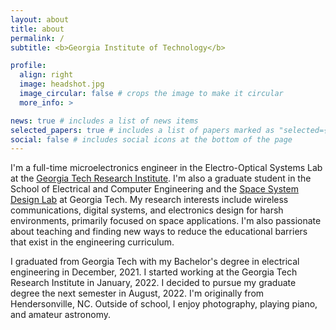 ```yaml
---
layout: about
title: about
permalink: /
subtitle: <b>Georgia Institute of Technology</b>

profile:
  align: right
  image: headshot.jpg
  image_circular: false # crops the image to make it circular
  more_info: >

news: true # includes a list of news items
selected_papers: true # includes a list of papers marked as "selected={true}"
social: false # includes social icons at the bottom of the page
---
```


I'm a full-time microelectronics engineer in the Electro-Optical Systems Lab at the [Georgia Tech Research Institute](https://gtri.gatech.edu/). I'm also a graduate student in the School of Electrical and Computer Engineering and the [Space System Design Lab](https://ssdl.gatech.edu/) at Georgia Tech. My research interests include wireless communications, digital systems, and electronics design for harsh environments, primarily focused on space applications. I'm also passionate about teaching and finding new ways to reduce the educational barriers that exist in the engineering curriculum.

I graduated from Georgia Tech with my Bachelor's degree in electrical engineering in December, 2021. I started working at the Georgia Tech Research Institute in January, 2022. I decided to pursue my graduate degree the next semester in August, 2022. I'm originally from Hendersonville, NC. Outside of school, I enjoy photography, playing piano, and amateur astronomy.